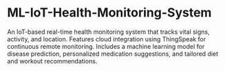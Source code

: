 # ML-IoT-Health-Monitoring-System
An IoT-based real-time health monitoring system that tracks vital signs, activity, and location. Features cloud integration using ThingSpeak for continuous remote monitoring. Includes a machine learning model for disease prediction, personalized medication suggestions, and tailored diet and workout recommendations.

